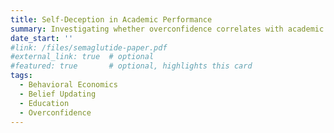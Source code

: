 ```yaml
---
title: Self-Deception in Academic Performance
summary: Investigating whether overconfidence correlates with academic achievement and how signaling one's true ability influences outcomes and beliefs.
date_start: ''
#link: /files/semaglutide-paper.pdf
#external_link: true  # optional
#featured: true       # optional, highlights this card
tags:
  - Behavioral Economics
  - Belief Updating
  - Education
  - Overconfidence
---
```

